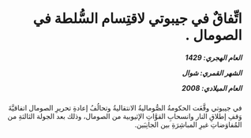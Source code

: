 <h1 dir="rtl">اتِّفاقٌ في جيبوتي لاقتِسام السُّلطة في الصومال .</h1>

<h5 dir="rtl">العام الهجري:  1429

الشهر القمري: شوال

العام الميلادي: 2008</h5>

<p dir="rtl">في جيبوتي وقَّعَت الحكومةُ الصُّوماليةُ الانتقاليةُ وتحالُفُ إعادةِ تحريرِ الصومال اتفاقيَّةَ وَقفِ إطلاقِ النار وانسحابِ القوَّاتِ الإثيوبية من الصومال، وذلك بعد الجولة الثالثةِ من المُفاوَضاتِ غيرِ المباشِرَةِ بين الجانِبَين.</p></br>

